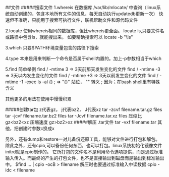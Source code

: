 ##文件
#####搜索文件
1.whereis
在数据库 /var/lib/mlocate/ 中查询（linux系统自动创建的，包含本地所有文件的信息，每天自动执行updatedb更新一次）
快速但不准确，只能用于搜索可执行文件，联机帮助文件和源代码文件

2.locate
使用whereis相同的数据库，但比whereis更全面。
locate ls,只要文件名或路径中包含ls，就能搜出来。
如要精确搜索可以 locate -b "\ls"

3.which
只要$PATH环境变量包含的路径下搜索

4.type
本来是用来判断一个命令是否属于shell内置的。加上-p参数相当于which

5.find
简单举例
find / -mtime 3 => 3天前那天发生变化的文件
find / -mtime -3 => 3天以内发生变化的文件
find / -mtime +3 => 3天以前发生变化的文件
find / -mtime -1  -exec ls -al {} \;  => "{}" 站位， "\" 转义 ; 因为；在bash shell里有特殊含义

其他更多的用法在使用中慢慢积累

#####创建tar包
z代表gz， j代表bz2， J代表xz
tar -zcvf filename.tar.gz files
tar -jcvf filename.tar.bz2 files
tar -Jcvf filename.tar.xz files
压缩比 gz<bz2<xz
压缩速度 gz>bz2>xz
#####解压
.tar文件 tar -vxf filename.tar
其他，把创建时参数c换成x

另外，还有dump和restore一对儿备份还原工具，能够对文件进行打包和解包。
除此之外，还有cpio,可以备份任何东西，也可以打包。linux系统初始化镜像文件initrd就是cpio制作的。
它所打包的文件名不是利用命令选项提供，而是通过标准输入传入。而最终的产生的打包文件，也不是直接输出到磁盘而是输出到标准输出中。
$find ... | cpio -ocB > filename
解压时也要通过标准输入中读数据
cpio -idc < filename


